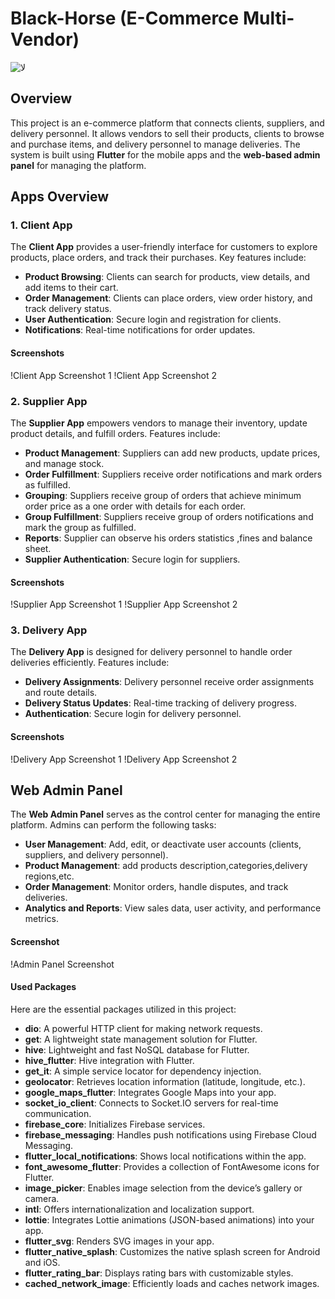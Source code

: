 # Black-Horse (E-Commerce Multi-Vendor)
![لا](https://github.com/Hegazy02/Black-Horse/assets/120028585/72dc1b4d-fae5-4514-95e2-011fdf9a08b8)


## Overview
This project is an e-commerce platform that connects clients, suppliers, and delivery personnel. It allows vendors to sell their products, clients to browse and purchase items, and delivery personnel to manage deliveries. The system is built using **Flutter** for the mobile apps and the **web-based admin panel** for managing the platform.

## Apps Overview

### 1. Client App
The **Client App** provides a user-friendly interface for customers to explore products, place orders, and track their purchases. Key features include:

- **Product Browsing**: Clients can search for products, view details, and add items to their cart.
- **Order Management**: Clients can place orders, view order history, and track delivery status.
- **User Authentication**: Secure login and registration for clients.
- **Notifications**: Real-time notifications for order updates.

#### Screenshots
!Client App Screenshot 1
!Client App Screenshot 2

### 2. Supplier App
The **Supplier App** empowers vendors to manage their inventory, update product details, and fulfill orders. Features include:

- **Product Management**: Suppliers can add new products, update prices, and manage stock.
- **Order Fulfillment**: Suppliers receive order notifications and mark orders as fulfilled.
- **Grouping**: Suppliers receive group of orders that achieve minimum order price as a one order with details for each order.
- **Group Fulfillment**: Suppliers receive group of orders notifications and mark the group as fulfilled.
- **Reports**: Supplier can observe his orders statistics ,fines and balance sheet.
- **Supplier Authentication**: Secure login for suppliers.

#### Screenshots
!Supplier App Screenshot 1
!Supplier App Screenshot 2

### 3. Delivery App
The **Delivery App** is designed for delivery personnel to handle order deliveries efficiently. Features include:

- **Delivery Assignments**: Delivery personnel receive order assignments and route details.
- **Delivery Status Updates**: Real-time tracking of delivery progress.
- **Authentication**: Secure login for delivery personnel.

#### Screenshots
!Delivery App Screenshot 1
!Delivery App Screenshot 2

## Web Admin Panel
The **Web Admin Panel** serves as the control center for managing the entire platform. Admins can perform the following tasks:

- **User Management**: Add, edit, or deactivate user accounts (clients, suppliers, and delivery personnel).
- **Product Management**: add products description,categories,delivery regions,etc.
- **Order Management**: Monitor orders, handle disputes, and track deliveries.
- **Analytics and Reports**: View sales data, user activity, and performance metrics.

#### Screenshot
!Admin Panel Screenshot

#### Used Packages
Here are the essential packages utilized in this project:

- **dio**: A powerful HTTP client for making network requests.
- **get**: A lightweight state management solution for Flutter.
- **hive**: Lightweight and fast NoSQL database for Flutter.
- **hive_flutter**: Hive integration with Flutter.
- **get_it**: A simple service locator for dependency injection.
- **geolocator**: Retrieves location information (latitude, longitude, etc.).
- **google_maps_flutter**: Integrates Google Maps into your app.
- **socket_io_client**: Connects to Socket.IO servers for real-time communication.
- **firebase_core**: Initializes Firebase services.
- **firebase_messaging**: Handles push notifications using Firebase Cloud Messaging.
- **flutter_local_notifications**: Shows local notifications within the app.
- **font_awesome_flutter**: Provides a collection of FontAwesome icons for Flutter.
- **image_picker**: Enables image selection from the device’s gallery or camera.
- **intl**: Offers internationalization and localization support.
- **lottie**: Integrates Lottie animations (JSON-based animations) into your app.
- **flutter_svg**: Renders SVG images in your app.
- **flutter_native_splash**: Customizes the native splash screen for Android and iOS.
- **flutter_rating_bar**: Displays rating bars with customizable styles.
- **cached_network_image**: Efficiently loads and caches network images.



